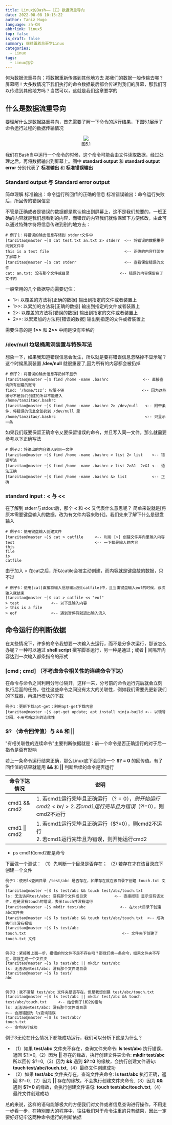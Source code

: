 ```yaml
---
title: Linux的Bash——（五）数据流重导向
date: 2022-08-08 10:15:22
author: Taniz Hugo
language: zh-CN
abbrlink: linux5
top: false
is_draft: false
summary: 继续跟着鸟哥学Linux
categories: 
  - Linux
tags:
  - Linux指令
---
```




何为数据流重导向：将数据重新传递到其他地方去
那我们的数据一般传输去哪？屏幕啊！大多数情况下我们执行的命令数据最后都会传递到我们的屏幕，那我们可以传递到其他地方吗？当然可以，这就是我们这章要学的

## 什么是数据流重导向

要理解什么是数据路重导向，首先需要了解一下命令的运行结果，下图5.1展示了命令运行过程的数据传输情况

<center>
<img src="https://i.imgs.ovh/i/2023/08/20/64e1ff00d09c9.png"/><br/>
<font size=2>图5.1</font>
</center>


我们在Bash当中运行一个命令的时候，这个命令可能会由文件读取数据，经过处理之后，再将数据输出到屏幕上。图中 **standard output** 和 **standard output error** 分别代表了 **标准输出** 和 **标准错误输出** 

### Standard output 与 Standard error output

简单理解
标准输出：命令运行所回传的正确的信息
标准错误输出：命令运行失败后，所回传的错误信息

不管是正确或者是错误的数据都是默认输出到屏幕上，这不是我们想要的，一班正确的内容就是我们想看到的内容，而错误的内容我们就像保留下方便修改，由此可以通过特殊字符将信息传递到别的地方去：

    # 例子1：将错误的输出信息存储到 stderr文件中
    [tanzitao@master ~]$ cat test.txt an.txt 2> stderr  <-- 将错误的数据重导向到文件中
    this is a test file                                 <-- 正确的内容打印在了屏幕上
    [tanzitao@master ~]$ cat stderr                     <-- 查看保留错误的文件
    cat: an.txt: 没有那个文件或目录                      <-- 错误的内容保留在了文件内

一般常用的几个数据导向需要记住：

* 1>: 以覆盖的方法将[正确的数据] 输出到指定的文件或者装置上 
* 1>>: 以累加的方法将[正确的数据] 输出到指定的文件或者装置上 
* 2>: 以覆盖的方法将[错误的数据] 输出到指定的文件或者装置上 
* 2>>: 以累累加的方法将[错误的数据] 输出到指定的文件或者装置上 

需要注意的是 **1>>** 和 **2>>** 中间是没有空格的

### /dev/null 垃圾桶黑洞装置与特殊写法

想象一下，如果我知道错误信息会发生，所以就是要将错误信息忽略掉不显示呢？这个时候黑洞装置 **/dev/null** 就很重要了,因为所有的内容都会被扔掉

    # 例子2：将错误的输出信息存扔掉不显示
    [tanzitao@master ~]$ find /home -name .bashrc               <-- 直接查询所有创建的账号
    find: ‘/home/tzz’: 权限不够                                  <-- 因为这些账号不是我们创建的所以不能进入
    /home/tanzitao/.bashrc
    [tanzitao@master ~]$ find /home -name .bashrc 2> /dev/null   <-- 附带条件，将错误的信息全部扔到 /dev/null 里
    /home/tanzitao/.bashrc                                       <-- 只显示一条


如果我们既要保留正确命令又要保留错误的命令，并且写入同一文件，那么就需要参考以下正确写法

    # 例子3：将输出的内容输入到同一文件
    [tanzitao@master ~]$ find /home -name .bashrc > list 2> list    <-- 错误写法 
    [tanzitao@master ~]$ find /home -name .bashrc > list 2>&1  2>&1 <-- 语法正确
    [tanzitao@master ~]$ find /home -name .bashrc &> list           <-- 正确

### standard input : < 与 <<

在了解到 stderr与stdout后，那个 **<** 和 **<<** 又代表什么意思呢？
简单来说就是[将原本需要键盘输入的数据，改为有文件内容来取代]。我们先来了解下什么是键盘输入

    # 例子4：使用键盘输入创建文件
    [tanzitao@master ~]$ cat > catfile     <-- 利用 [>] 创建文件并向里输入内容
    test                                   <-- 一下都是输入的内容
    this
    file
    is  
    catfile

由于加入 > 在cat之后，所以catile会被主动创建，而内容就是键盘敲的数据，只不过

    # 例子5：使用[cat]直接将输入信息输出到[catfile]中，且当由键盘输入eof的时候，该次输入就结束
    [tanzitao@master ~]$ cat > catfile << "eof"    
    > test              <-- 以下是输入内容
    > this is a file
    > eof               <-- 遇到暂停符就退出输入流入

## 命令运行的判断依据

在某些情况下，许多的命令我想要一次输入去运行，而不是分多次运行，那该怎么办呢？一种可以通过 **shell script** 撰写脚本运行，另一种是通过 **;** 或者 **\|** 间隔开内容达到一次输入都条指令的形式

### [cmd ; cmd] （不考虑命令相关性的连续命令下达）

在命令与命令之间利用分号(;)隔开，这样一来，分号前的命令运行完后就会立刻执行后面的任务，往往这些命令之间没有太大的关联性，例如我们需要先更新我们的下载器，再进行模块的下载

    例子1：更新下载apt-get；利用apt-get下载内容
    [tanzitao@master ~]$ apt-get update; apt install ninja-build <-- 以顿号分隔，不用考略之间的连续性

### $? （命令回传值）与 && 和 ||

"有相关联性的连续命令"主要判断依据就是：前一个命令是否正确运行的对于后一指令是否有影响

若上一条命令运行结果正确，那么Linux底下会回传一个 **$? = 0** 的回传值。有了回传值的结果就能用 **&&** 和 **||** 判断后续的命令是否运行

| 命令下达情况   | 说明                                                         |
| -------------- | ------------------------------------------------------------ |
| cmd1 && cmd2   | 1. 若cmd1运行完毕且正确运行 （$?=0），则开始运行cmd2<br/>2. 若cmd1运行完毕且为错误 （$?!=0），则cmd2不运行 |
| cmd1 \|\| cmd2 | 1. 若cmd1运行完毕且正确运行（$?=0），则cmd2不运行<br/>2. 若cmd1运行完毕且为错误，则开始运行cmd2 |

* ps cmd1和cmd2都是命令

下面做一个测试：
（1）先判断一个目录是否存在；
（2) 若存在才在该目录底下创建一个文件

    例子1：使用ls查阅目录 /test/abc 是否存在，如果存在就在该目录下创建 touch.txt 文件
    [tanzitao@master ~]$ ls test/abc && touch test/abc/touch.txt
    ls: 无法访问test/abc: 没有那个文件或目录            <-- 直接报错 显示没有该文件，但是没有touch的错误，表示touch并没有运行
    [tanzitao@master ~]$ mkdir test/abc               <-- 在test目录下创建abc文件夹
    [tanzitao@master ~]$ ls test/abc && touch test/abc/touch.txt  <-- 成功执行且没有报错
    [tanzitao@master ~]$ ls test/abc
    touch.txt                                          <-- 文件夹下创建了 touch.txt 文件


    例子2：紧接着上面一步，报错的时文件不是不存在吗？那我们换一条命令，如果文件夹不存在，那就生成一个文件夹
    [tanzitao@master ~]$ ls test/abc || mkdir test/abc
    ls: 无法访问test/abc: 没有那个文件或目录
    [tanzitao@master ~]$ ls test/
    abc


    例子3：我不清楚 test/abc 文件夹是否存在，但是我想创建 test/abc/touch.txt 
    [tanzitao@master ~]$ ls test/abc || mkdir test/abc && touch test/abc/touch.txt     <-- 结合例子1和2的语句
    ls: 无法访问test/abc: 没有那个文件或目录                                             <-- 会报错因为 ls查询错误
    [tanzitao@master ~]$ ls test/abc/
    touch.txt                                                                           <-- 命令执行成功

例子3无论在什么情况下都能成功运行，我们可以分析下这是为什么？

* （1）如果 **test/abc** 文件夹不存在，查询文件夹命令: **ls test/abc** 执行错误，返回 \$?!=0,（2）因为 **||** 存在的缘故，执行创建文件夹命令: **mkdir test/abc**所以回传 \$?=0,（3）因为 **&&** 遇到 **$?=0** 的缘故，会执行创建文件语句: **touch test/abc/touch.txt**,（4）最终文件创建成功
* （2）如果 **test/abc** 文件夹存在，查询文件夹命令: **ls test/abc** 执行正确，返回 \$?=0,（2）因为 **||** 存在的缘故，不会执行创建文件夹命令,（3）因为 **&&** 遇到 **$?=0** 的缘故，会执行创建文件语句: **touch test/abc/touch.txt**,（4）最终文件创建成功


总的来说，这样的语句能够极大的方便我们对文件或者信息查询进行操作，不用走一步看一步，在特别庞大的程序中，往往我们对于命令注重的只有结果，因此一定要好好记牢这两种命令运行的判断依据

